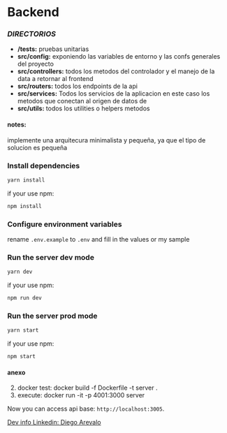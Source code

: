 # Backend
### **_DIRECTORIOS_**
- **/tests:**     pruebas unitarias
- **src/config:** exponiendo las variables de entorno y las confs generales del proyecto
- **src/controllers:**   todos los metodos del controlador y el manejo de la data a retornar al frontend
- **src/routers:**  todos los endpoints de la api
- **src/services:**    Todos los servicios de la aplicacion en este caso los metodos que conectan al origen de datos de
- **src/utils:** todos los utilities o helpers metodos

#### notes:
implemente una arquitecura minimalista y pequeña, ya que el tipo de solucion es pequeña

### Install dependencies

```bash
yarn install
```

if your use npm:

```bash
npm install
```
### Configure environment variables

rename `.env.example` to `.env` and fill in the values or my sample

### Run the server dev mode

```bash
yarn dev
```

if your use npm:

```bash
npm run dev
```

### Run the server prod mode

```bash
yarn start
```

if your use npm:

```bash
npm start
```

#### anexo
2. docker test: docker build -f Dockerfile -t server .
3. execute: docker run -it -p 4001:3000 server


Now you can access api base: `http://localhost:3005`.



[Dev info Linkedin: Diego Arevalo](https://www.linkedin.com/in/diego2000avelar/)

